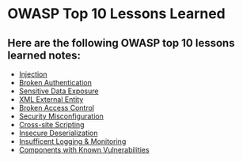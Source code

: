 <h1>OWASP Top 10 Lessons Learned</h1>

<h2>Here are the following OWASP top 10 lessons learned notes:</h2>

- [Injection](https://github.com/angieintech/Tiny-Projects/tree/main/OWASP%20Top%2010%20Lessons%20Learned/Injection)
- [Broken Authentication](https://github.com/angieintech/Tiny-Projects/tree/main/OWASP%20Top%2010%20Lessons%20Learned/Broken%20Authentication)
- [Sensitive Data Exposure](https://github.com/angieintech/Tiny-Projects/tree/main/OWASP%20Top%2010%20Lessons%20Learned/Sensitive%20Data%20Exposure)
- [XML External Entity](https://github.com/angieintech/Tiny-Projects/tree/main/OWASP%20Top%2010%20Lessons%20Learned/XML%20External%20Entity)
- [Broken Access Control](https://github.com/angieintech/Tiny-Projects/tree/main/OWASP%20Top%2010%20Lessons%20Learned/Broken%20Access%20Control)
- [Security Misconfiguration](https://github.com/angieintech/Tiny-Projects/tree/main/OWASP%20Top%2010%20Lessons%20Learned/Security%20Misconfiguration)
- [Cross-site Scripting](https://github.com/angieintech/Tiny-Projects/tree/main/OWASP%20Top%2010%20Lessons%20Learned/Cross-site%20Scripting)
- [Insecure Deserialization](https://github.com/angieintech/Tiny-Projects/tree/main/OWASP%20Top%2010%20Lessons%20Learned/Insecure%20Deserialization)       
- [Insufficent Logging & Monitoring](https://github.com/angieintech/Tiny-Projects/tree/main/OWASP%20Top%2010%20Lessons%20Learned/Insufficent%20Logging%20%26%20Monitoring)
- [Components with Known Vulnerabilities](https://github.com/angieintech/Tiny-Projects/tree/main/OWASP%20Top%2010%20Lessons%20Learned/Components%20with%20Known%20Vulnerabilities)
